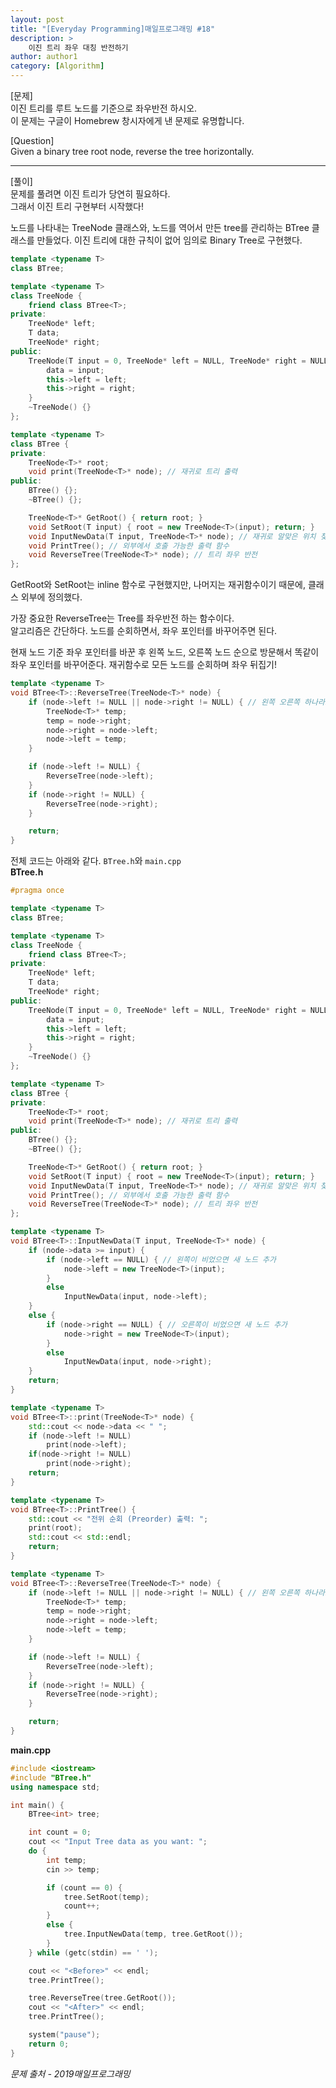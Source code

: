 ```yaml
---
layout: post
title: "[Everyday Programming]매일프로그래밍 #18"
description: >
    이진 트리 좌우 대칭 반전하기
author: author1
category: [Algorithm]
---
```


[문제]  
이진 트리를 루트 노드를 기준으로 좌우반전 하시오.  
이 문제는 구글이 Homebrew 창시자에게 낸 문제로 유명합니다.  

[Question]  
Given a binary tree root node, reverse the tree horizontally.  
* * *
[풀이]  
문제를 풀려면 이진 트리가 당연히 필요하다.  
그래서 이진 트리 구현부터 시작했다!  

노드를 나타내는 TreeNode 클래스와, 노드를 역어서 만든 tree를 관리하는 BTree 클래스를 만들었다. 이진 트리에 대한 규칙이 없어 임의로 Binary Tree로 구현했다.  

~~~c++
template <typename T>
class BTree;

template <typename T>
class TreeNode {
	friend class BTree<T>;
private:
	TreeNode* left;
	T data;
	TreeNode* right;
public:
	TreeNode(T input = 0, TreeNode* left = NULL, TreeNode* right = NULL) {
		data = input;
		this->left = left;
		this->right = right;
	}
	~TreeNode() {}
};

template <typename T>
class BTree {
private:
	TreeNode<T>* root;
	void print(TreeNode<T>* node); // 재귀로 트리 출력
public:
	BTree() {};
	~BTree() {};

	TreeNode<T>* GetRoot() { return root; }
	void SetRoot(T input) { root = new TreeNode<T>(input); return; }
	void InputNewData(T input, TreeNode<T>* node); // 재귀로 알맞은 위치 찾아서 데이터 입력
	void PrintTree(); // 외부에서 호출 가능한 출력 함수
	void ReverseTree(TreeNode<T>* node); // 트리 좌우 반전
};
~~~

GetRoot와 SetRoot는 inline 함수로 구현했지만, 나머지는 재귀함수이기 때문에, 클래스 외부에 정의했다.  

가장 중요한 ReverseTree는 Tree를 좌우반전 하는 함수이다.  
알고리즘은 간단하다. <span style="color: var(--highlight-color)">노드를 순회하면서, 좌우 포인터를 바꾸어주면 된다.</span>  

현재 노드 기준 좌우 포인터를 바꾼 후 왼쪽 노드, 오른쪽 노드 순으로 방문해서 똑같이 좌우 포인터를 바꾸어준다. 재귀함수로 모든 노드를 순회하며 좌우 뒤집기!  
~~~c++
template <typename T>
void BTree<T>::ReverseTree(TreeNode<T>* node) {
	if (node->left != NULL || node->right != NULL) { // 왼쪽 오른쪽 하나라도 가리키는 노드가 있으면 자리 바꾸기
		TreeNode<T>* temp;
		temp = node->right;
		node->right = node->left;
		node->left = temp;
	}

	if (node->left != NULL) {
		ReverseTree(node->left);
	}
	if (node->right != NULL) {
		ReverseTree(node->right);
	}

	return;
}
~~~

전체 코드는 아래와 같다. `BTree.h`와 `main.cpp`  
__BTree.h__
~~~c++
#pragma once

template <typename T>
class BTree;

template <typename T>
class TreeNode {
	friend class BTree<T>;
private:
	TreeNode* left;
	T data;
	TreeNode* right;
public:
	TreeNode(T input = 0, TreeNode* left = NULL, TreeNode* right = NULL) {
		data = input;
		this->left = left;
		this->right = right;
	}
	~TreeNode() {}
};

template <typename T>
class BTree {
private:
	TreeNode<T>* root;
	void print(TreeNode<T>* node); // 재귀로 트리 출력
public:
	BTree() {};
	~BTree() {};

	TreeNode<T>* GetRoot() { return root; }
	void SetRoot(T input) { root = new TreeNode<T>(input); return; }
	void InputNewData(T input, TreeNode<T>* node); // 재귀로 알맞은 위치 찾아서 데이터 입력
	void PrintTree(); // 외부에서 호출 가능한 출력 함수
	void ReverseTree(TreeNode<T>* node); // 트리 좌우 반전
};

template <typename T>
void BTree<T>::InputNewData(T input, TreeNode<T>* node) {
	if (node->data >= input) {
		if (node->left == NULL) { // 왼쪽이 비었으면 새 노드 추가
			node->left = new TreeNode<T>(input);
		}
		else
			InputNewData(input, node->left);
	}
	else {
		if (node->right == NULL) { // 오른쪽이 비었으면 새 노드 추가
			node->right = new TreeNode<T>(input);
		}
		else
			InputNewData(input, node->right);
	}
	return;
}

template <typename T>
void BTree<T>::print(TreeNode<T>* node) {
	std::cout << node->data << " ";
	if (node->left != NULL)
		print(node->left);
	if(node->right != NULL)
		print(node->right);
	return;
}

template <typename T>
void BTree<T>::PrintTree() {
	std::cout << "전위 순회 (Preorder) 출력: ";
	print(root);
	std::cout << std::endl;
	return;
}

template <typename T>
void BTree<T>::ReverseTree(TreeNode<T>* node) {
	if (node->left != NULL || node->right != NULL) { // 왼쪽 오른쪽 하나라도 가리키는 노드가 있으면 자리 바꾸기
		TreeNode<T>* temp;
		temp = node->right;
		node->right = node->left;
		node->left = temp;
	}

	if (node->left != NULL) {
		ReverseTree(node->left);
	}
	if (node->right != NULL) {
		ReverseTree(node->right);
	}

	return;
}
~~~

__main.cpp__
~~~c++
#include <iostream>
#include "BTree.h"
using namespace std;

int main() {
	BTree<int> tree;

	int count = 0;
	cout << "Input Tree data as you want: ";
	do {
		int temp;
		cin >> temp;

		if (count == 0) {
			tree.SetRoot(temp);
			count++;
		}
		else {
			tree.InputNewData(temp, tree.GetRoot());
		}
	} while (getc(stdin) == ' ');

	cout << "<Before>" << endl;
	tree.PrintTree();

	tree.ReverseTree(tree.GetRoot());
	cout << "<After>" << endl;
	tree.PrintTree();

	system("pause");
	return 0;
}
~~~

*문제 출처 - 2019매일프로그래밍*